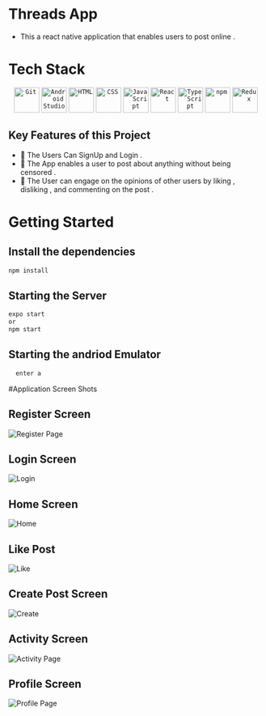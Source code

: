 # Threads App 

* This a react native application that enables users to post online .


# Tech Stack 

<div align="center">
	<code><img height="50" src="https://user-images.githubusercontent.com/25181517/192108372-f71d70ac-7ae6-4c0d-8395-51d8870c2ef0.png" alt="Git" title="Git" /></code>
	<code><img height="50" src="https://user-images.githubusercontent.com/25181517/192108895-20dc3343-43e3-4a54-a90e-13a4abbc57b9.png" alt="Android Studio" title="Android Studio" /></code>
	<code><img height="50" src="https://user-images.githubusercontent.com/25181517/192158954-f88b5814-d510-4564-b285-dff7d6400dad.png" alt="HTML" title="HTML" /></code>
	<code><img height="50" src="https://user-images.githubusercontent.com/25181517/183898674-75a4a1b1-f960-4ea9-abcb-637170a00a75.png" alt="CSS" title="CSS" /></code>
	<code><img height="50" src="https://user-images.githubusercontent.com/25181517/117447155-6a868a00-af3d-11eb-9cfe-245df15c9f3f.png" alt="JavaScript" title="JavaScript" /></code>
	<code><img height="50" src="https://user-images.githubusercontent.com/25181517/183897015-94a058a6-b86e-4e42-a37f-bf92061753e5.png" alt="React" title="React" /></code>
	<code><img height="50" src="https://user-images.githubusercontent.com/25181517/183890598-19a0ac2d-e88a-4005-a8df-1ee36782fde1.png" alt="TypeScript" title="TypeScript" /></code>
	<code><img height="50" src="https://user-images.githubusercontent.com/25181517/121401671-49102800-c959-11eb-9f6f-74d49a5e1774.png" alt="npm" title="npm" /></code>
	<code><img height="50" src="https://user-images.githubusercontent.com/25181517/187896150-cc1dcb12-d490-445c-8e4d-1275cd2388d6.png" alt="Redux" title="Redux" /></code>
</div>

## Key Features of this Project 

* 📌 The Users Can SignUp and Login .
* 📌 The App enables a user to post about anything without being censored .
* 📌 The User  can engage on the opinions of other users by liking , disliking , and commenting on the post .

# Getting Started 
   
   ## Install the dependencies 
   
   ```javascript
   npm install
   ```
   
   ## Starting  the Server 
   
   ```javascript 
   expo start 
   or
   npm start
   ```
   
   ## Starting the andriod Emulator 
   
   ```javascript 
     enter a
   ```
   


#Application Screen Shots


## Register Screen 
![Register Page](https://github.com/gospeller986/Threads-App/assets/86009168/20e2e6f9-3ada-40a7-9324-5ed00e8f1a37)
## Login Screen 
![Login](https://github.com/gospeller986/Threads-App/assets/86009168/d62aa5f8-c660-436f-b8dd-23f4c784d97c)
## Home Screen 
![Home](https://github.com/gospeller986/Threads-App/assets/86009168/ae16ea5d-5236-4b1a-bdad-03f9fc590ac9)
## Like Post 
![Like](https://github.com/gospeller986/Threads-App/assets/86009168/b9eba6cf-bfb8-4ff6-88ca-898b769632bb)
## Create Post Screen 
![Create](https://github.com/gospeller986/Threads-App/assets/86009168/fb403b9b-fbf7-4ab7-bf30-2d7b7991cb90)
## Activity Screen 
![Activity Page ](https://github.com/gospeller986/Threads-App/assets/86009168/aa26a6c6-85b6-41d6-8369-2a6d25260e3a)
## Profile Screen 
![Profile Page](https://github.com/gospeller986/Threads-App/assets/86009168/6f4d46bb-1f3e-468a-acb5-94aba910e6e8)



